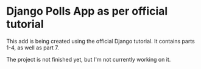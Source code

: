 # Django Polls App as per official tutorial

This add is being created using the official Django tutorial. It contains parts 1-4, as well as part 7.

The project is not finished yet, but I'm not currently working on it.
